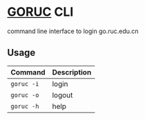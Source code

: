 # [GORUC](http://go.ruc.edu.cn) CLI

command line interface to login go.ruc.edu.cn

## Usage
| Command  | Description |
| ------------- | ------------- |
| `goruc -i`  | login  |
| `goruc -o`  | logout  |
| `goruc -h`  | help  |
